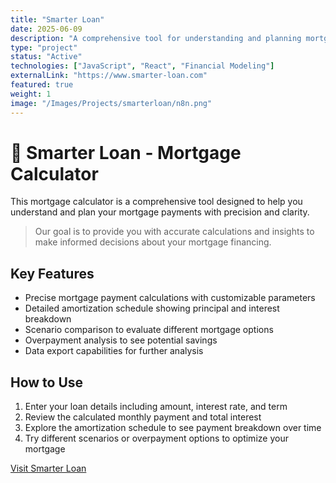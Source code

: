 ```yaml
---
title: "Smarter Loan"
date: 2025-06-09
description: "A comprehensive tool for understanding and planning mortgage payments with precision and clarity."
type: "project"
status: "Active"
technologies: ["JavaScript", "React", "Financial Modeling"]
externalLink: "https://www.smarter-loan.com"
featured: true
weight: 1
image: "/Images/Projects/smarterloan/n8n.png"
---
```


# 🧮 Smarter Loan - Mortgage Calculator

This mortgage calculator is a comprehensive tool designed to help you understand and plan your mortgage payments with precision and clarity.

> Our goal is to provide you with accurate calculations and insights to make informed decisions about your mortgage financing.

## Key Features
- Precise mortgage payment calculations with customizable parameters
- Detailed amortization schedule showing principal and interest breakdown
- Scenario comparison to evaluate different mortgage options
- Overpayment analysis to see potential savings
- Data export capabilities for further analysis

## How to Use
1. Enter your loan details including amount, interest rate, and term
2. Review the calculated monthly payment and total interest
3. Explore the amortization schedule to see payment breakdown over time
4. Try different scenarios or overpayment options to optimize your mortgage

[Visit Smarter Loan](https://www.smarter-loan.com)